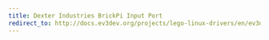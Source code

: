 ```yaml
---
title: Dexter Industries BrickPi Input Port
redirect_to: http://docs.ev3dev.org/projects/lego-linux-drivers/en/ev3dev-jessie/brickpi.html#input-ports
---
```

